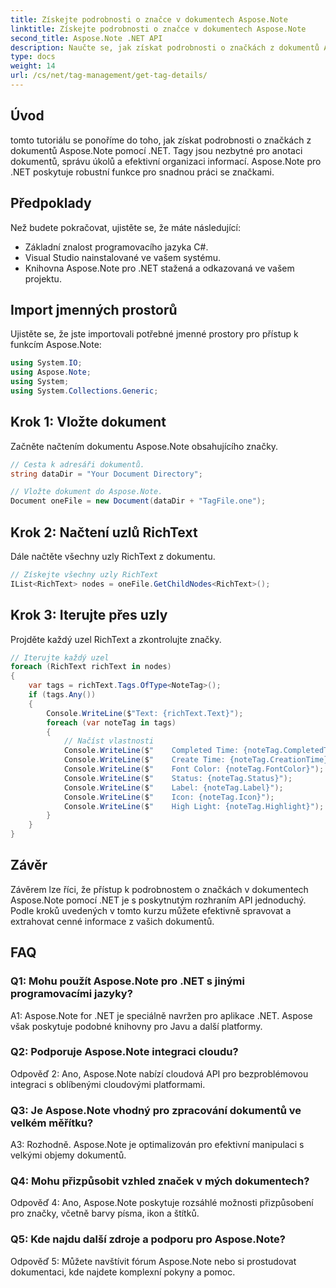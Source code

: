 ```yaml
---
title: Získejte podrobnosti o značce v dokumentech Aspose.Note
linktitle: Získejte podrobnosti o značce v dokumentech Aspose.Note
second_title: Aspose.Note .NET API
description: Naučte se, jak získat podrobnosti o značkách z dokumentů Aspose.Note pomocí .NET. Spravujte úkoly efektivně pomocí rozhraní API Aspose.Note.
type: docs
weight: 14
url: /cs/net/tag-management/get-tag-details/
---
```

## Úvod

tomto tutoriálu se ponoříme do toho, jak získat podrobnosti o značkách z dokumentů Aspose.Note pomocí .NET. Tagy jsou nezbytné pro anotaci dokumentů, správu úkolů a efektivní organizaci informací. Aspose.Note pro .NET poskytuje robustní funkce pro snadnou práci se značkami.

## Předpoklady

Než budete pokračovat, ujistěte se, že máte následující:

- Základní znalost programovacího jazyka C#.
- Visual Studio nainstalované ve vašem systému.
- Knihovna Aspose.Note pro .NET stažená a odkazovaná ve vašem projektu.

## Import jmenných prostorů

Ujistěte se, že jste importovali potřebné jmenné prostory pro přístup k funkcím Aspose.Note:

```csharp
using System.IO;
using Aspose.Note;
using System;
using System.Collections.Generic;
```

## Krok 1: Vložte dokument

Začněte načtením dokumentu Aspose.Note obsahujícího značky.

```csharp
// Cesta k adresáři dokumentů.
string dataDir = "Your Document Directory";

// Vložte dokument do Aspose.Note.
Document oneFile = new Document(dataDir + "TagFile.one");
```

## Krok 2: Načtení uzlů RichText

Dále načtěte všechny uzly RichText z dokumentu.

```csharp
// Získejte všechny uzly RichText
IList<RichText> nodes = oneFile.GetChildNodes<RichText>();
```

## Krok 3: Iterujte přes uzly

Projděte každý uzel RichText a zkontrolujte značky.

```csharp
// Iterujte každý uzel
foreach (RichText richText in nodes)
{
    var tags = richText.Tags.OfType<NoteTag>();
    if (tags.Any())
    {
        Console.WriteLine($"Text: {richText.Text}");
        foreach (var noteTag in tags)
        {
            // Načíst vlastnosti
            Console.WriteLine($"    Completed Time: {noteTag.CompletedTime}");
            Console.WriteLine($"    Create Time: {noteTag.CreationTime}");
            Console.WriteLine($"    Font Color: {noteTag.FontColor}");
            Console.WriteLine($"    Status: {noteTag.Status}");
            Console.WriteLine($"    Label: {noteTag.Label}");
            Console.WriteLine($"    Icon: {noteTag.Icon}");
            Console.WriteLine($"    High Light: {noteTag.Highlight}");
        }
    }
}
```

## Závěr

Závěrem lze říci, že přístup k podrobnostem o značkách v dokumentech Aspose.Note pomocí .NET je s poskytnutým rozhraním API jednoduchý. Podle kroků uvedených v tomto kurzu můžete efektivně spravovat a extrahovat cenné informace z vašich dokumentů.

## FAQ

### Q1: Mohu použít Aspose.Note pro .NET s jinými programovacími jazyky?

A1: Aspose.Note for .NET je speciálně navržen pro aplikace .NET. Aspose však poskytuje podobné knihovny pro Javu a další platformy.

### Q2: Podporuje Aspose.Note integraci cloudu?

Odpověď 2: Ano, Aspose.Note nabízí cloudová API pro bezproblémovou integraci s oblíbenými cloudovými platformami.

### Q3: Je Aspose.Note vhodný pro zpracování dokumentů ve velkém měřítku?

A3: Rozhodně. Aspose.Note je optimalizován pro efektivní manipulaci s velkými objemy dokumentů.

### Q4: Mohu přizpůsobit vzhled značek v mých dokumentech?

Odpověď 4: Ano, Aspose.Note poskytuje rozsáhlé možnosti přizpůsobení pro značky, včetně barvy písma, ikon a štítků.

### Q5: Kde najdu další zdroje a podporu pro Aspose.Note?

Odpověď 5: Můžete navštívit fórum Aspose.Note nebo si prostudovat dokumentaci, kde najdete komplexní pokyny a pomoc.